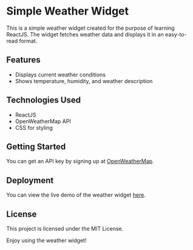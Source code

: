# Simple Weather Widget

This is a simple weather widget created for the purpose of learning ReactJS. The widget fetches weather data and displays it in an easy-to-read format. 

## Features

- Displays current weather conditions
- Shows temperature, humidity, and weather description

## Technologies Used

- ReactJS
- OpenWeatherMap API
- CSS for styling

## Getting Started
You can get an API key by signing up at [OpenWeatherMap](https://openweathermap.org/).

## Deployment

You can view the live demo of the weather widget [here](https://tempus-roan.vercel.app/).


## License

This project is licensed under the MIT License.

Enjoy using the weather widget!
